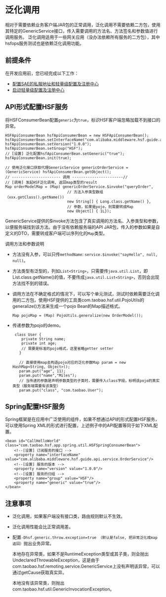 # 泛化调用

相对于需要依赖业务客户端JAR包的正常调用，泛化调用不需要依赖二方包，使用其特定的GenericService接口，传入需要调用的方法名、方法签名和参数值进行调用服务。 泛化调用适用于一些网关应用（没办法依赖所有服务的二方包），其中hsfops服务测试也是依赖泛化调用功能。

## 前提条件

在开发应用前，您已经完成以下工作：

-   [配置SAE的私服地址和轻量级配置及注册中心]()
-   [启动轻量级配置及注册中心]()

## API形式配置HSF服务

将HSFConsumerBean配置`generic`为`true`，标识HSF客户端忽略加载不到接口的异常。

```
HSFApiConsumerBean hsfApiConsumerBean = new HSFApiConsumerBean();
hsfApiConsumerBean.setInterfaceName("com.alibaba.middleware.hsf.guide.api.service.OrderService");
hsfApiConsumerBean.setVersion("1.0.0");
hsfApiConsumerBean.setGroup("HSF");
// [设置] 泛化配置hsfApiConsumerBean.setGeneric("true");
hsfApiConsumerBean.init(true);

// 使用泛化接口获取代理GenericService genericOrderService = (GenericService) hsfApiConsumerBean.getObject();
// ---------------------- 调用 -----------------------//
// [调用] 发起HSF泛化调用, 返回map类型的result
Map orderModelMap = (Map) genericOrderService.$invoke("queryOrder",
                            // 方法入参类型数组（xxx.getClass().getName())
                            new String[] { Long.class.getName() },
                            // 参数，如果是pojo，则需要转成Map
                            new Object[] { 1L});
```

GenericService提供的$invoke方法包含了真实调用的方法名、入参类型和参数，以便服务端找到该方法。由于没有依赖服务端的API JAR包，传入的参数如果是自定义的DTO，需要转成客户端可以序列化的`Map`类型。

调用方法和参数说明

-   方法没有入参，可以只传`methodName`: `service.$invoke("sayHello", null, null)`。
-   方法类型有泛型的，列如`List<String>`，只需要传`java.util.List`，即List.class.getName\(\)的值，不要传成`java.util.List<String>`，否则会出现方法找不到的错误。
-   调用方法在不确定格式的情况下，可以写个单元测试，测试时依赖需要泛化调用的二方包，使用HSF提供的工具类com.taobao.hsf.util.PojoUtils的generalize\(\)方法来生成一个pojo Bean的Map描述格式。

    ```
    Map pojoMap = (Map) PojoUtils.generalize(new OrderModel());
    ```

-   传递参数为pojo的demo。

    ```
     class User {
        private String name;
        private int age;
        // 需要是标准的pojo格式，这里省略getter setter
       }
    
       // 直接使用map去构造pojo对应的泛化参数Map param = new HashMap<String, Object>();
       param.put("age", 11);
       param.put("name","Miles");
       // 当传递的参数是声明参数类型的子类时，需要传入class字段，标明该pojo的真实类型（服务端需要有该类型）
       param.put("class", "com.taobao.User");
    ```


## Spring配置HSF服务

Spring框架是在应用中广泛使用的组件，如果不想通过API的形式配置HSF服务，可以使用Spring XML的形式进行配置，上述例子中的API配置等同于如下XML配置。

```
<bean id="CallHelloWorld" class="com.taobao.hsf.app.spring.util.HSFSpringConsumerBean">
    <!--[设置] 订阅服务的接口 -->
    <property name="interfaceName" value="com.alibaba.middleware.hsf.guide.api.service.OrderService"/>
    <!--[设置] 服务的版本 -->
    <property name="version" value="1.0.0"/>
    <!--[设置] 服务的归组 -->
    <property name="group" value="HSF"/>
    <property name="generic" value="true"/>
</bean>
```

## 注意事项

-   泛化调用，如果客户端没有接口类，路由规则默认不生效。
-   泛化调用性能会比正常调用差。
-   配置`-Dhsf.generic.throw.exception=true （默认是false, 把异常泛化成map返回）`抛出业务异常。

    本地存在异常类，如果不是RuntimeException类型或其子类，则会抛出UndeclaredThrowableException，这是由于com.taobao.hsf.remoting.service.GenericService上没有声明该异常，可以通过getCause获取真实异。

    本地没有该异常类，则抛出com.taobao.hsf.util.GenericInvocationException。


